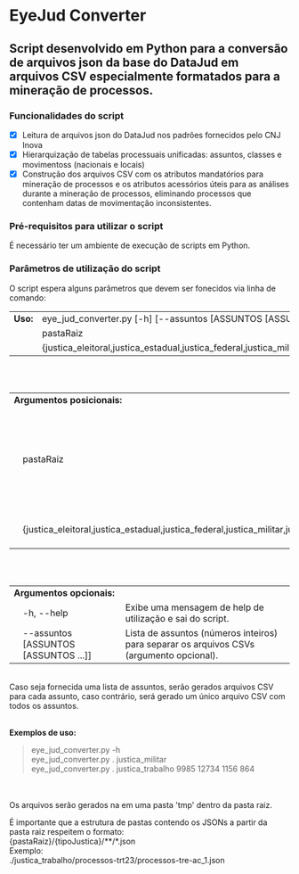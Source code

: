 # EyeJud Converter
## Script desenvolvido em Python para a conversão de arquivos json da base do DataJud em arquivos CSV  especialmente formatados para a mineração de processos.


### Funcionalidades do script

- [x] Leitura de arquivos json do DataJud nos padrões fornecidos pelo CNJ Inova
- [x] Hierarquização de tabelas processuais unificadas: assuntos, classes e movimentoss (nacionais e locais)
- [x] Construção dos arquivos CSV com os atributos mandatórios para mineração de processos e os atributos acessórios úteis para as análises durante a mineração de processos, eliminando processos que contenham datas de movimentação inconsistentes.

### Pré-requisitos para utilizar o script
É necessário ter um ambiente de execução de scripts em Python.

### Parâmetros de utilização do script
O script espera alguns parâmetros que devem ser fonecidos via linha de comando:

<table>
<tr><td><strong>Uso:</strong></td><td>eye_jud_converter.py [-h] [--assuntos [ASSUNTOS [ASSUNTOS ...]]]</td></tr>
<tr><td></td><td>pastaRaiz</td></tr>
<tr><td></td><td>{justica_eleitoral,justica_estadual,justica_federal,justica_militar,justica_trabalho,tribunais_superiores}</td></tr>
</table>
<br />
<br />
<table>
<tr><td colspan="3"><strong>Argumentos posicionais:</strong></td></tr>
<tr><td></td><td>pastaRaiz</td><td>Caminho para a pasta raiz contendo a respectiva pasta do tipo de justiça e os arquivos auxiliares (sgt_assuntos.csv, sgt_classes.csv).</td></tr>
<tr><td></td><td>{justica_eleitoral,justica_estadual,justica_federal,justica_militar,justica_trabalho,tribunais_superiores}</td><td>Tipo de Justiça cujos CSVs serão gerados.</td></tr>
</table>
<br />
<br />
<table>
<tr><td colspan="3"><strong>Argumentos opcionais:</strong></td></tr>
<tr><td></td><td>-h, --help</td><td>Exibe uma mensagem de help de utilização e sai do script.</td></tr>
<tr><td></td><td>--assuntos [ASSUNTOS [ASSUNTOS ...]]</td><td>Lista de assuntos (números inteiros) para separar os arquivos CSVs (argumento opcional).</td></tr>
</table>
<br />
Caso seja fornecida uma lista de assuntos, serão gerados arquivos CSV para cada assunto, caso contrário, será gerado um único arquivo CSV com todos os assuntos.<br />
<br />

<strong>Exemplos de uso:</strong>
> eye_jud_converter.py -h<br />
> eye_jud_converter.py . justica_militar<br />
> eye_jud_converter.py . justica_trabalho 9985 12734 1156 864<br />
<br />
<br />
Os arquivos serão gerados na em uma pasta 'tmp' dentro da pasta raiz.

É importante que a estrutura de pastas contendo os JSONs a partir da pasta raiz respeitem o formato: <br />
{pastaRaiz}/{tipoJustica}/**/*.json<br />
Exemplo:<br />
./justica_trabalho/processos-trt23/processos-tre-ac_1.json<br />